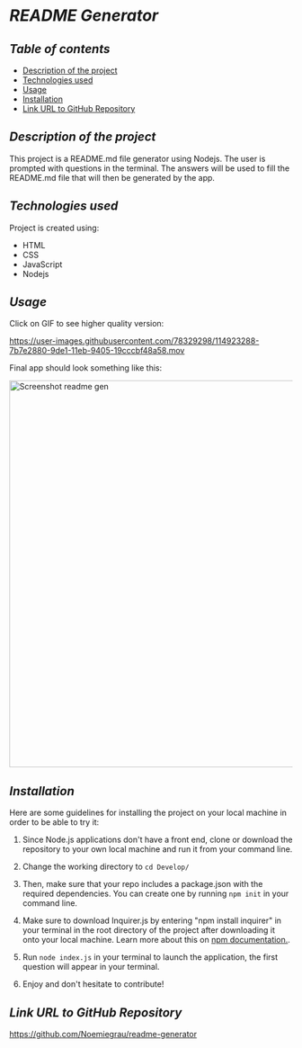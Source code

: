 # **_README Generator_**

## **_Table of contents_**
* [Description of the project](#description-of-the-project)
* [Technologies used](#technologies-used)
* [Usage](#usage)
* [Installation](#installation)
* [Link URL to GitHub Repository](#link-URL-to-GitHub-repository)

## **_Description of the project_**
This project is a README.md file generator using Nodejs. The user is prompted with questions in the terminal. The answers will be used to fill the README.md file that will then be generated by the app.

## **_Technologies used_**
Project is created using:
* HTML
* CSS
* JavaScript
* Nodejs

## **_Usage_**
Click on GIF to see higher quality version:

https://user-images.githubusercontent.com/78329298/114923288-7b7e2880-9de1-11eb-9405-19cccbf48a58.mov

Final app should look something like this:

<img width="688" alt="Screenshot readme gen" src="https://user-images.githubusercontent.com/78329298/114910819-30f5af80-9dd3-11eb-8061-040896401c1f.png">

## **_Installation_**
Here are some guidelines for installing the project on your local machine in order to be able to try it: 

1. Since Node.js applications don't have a front end, clone or download the repository to your own local machine and run it from your command line.

2. Change the working directory to ```cd Develop/```

3. Then, make sure that your repo includes a package.json with the required dependencies. You can create one by running ```npm init``` in your command line.

4. Make sure to download Inquirer.js by entering "npm install inquirer" in your terminal in the root directory of the project after downloading it onto your local machine. Learn more about this on [npm documentation.](https://www.npmjs.com/package/inquirer).

5. Run ```node index.js``` in your terminal to launch the application, the first question will appear in your terminal. 

6. Enjoy and don't hesitate to contribute!

## **_Link URL to GitHub Repository_**
https://github.com/Noemiegrau/readme-generator
